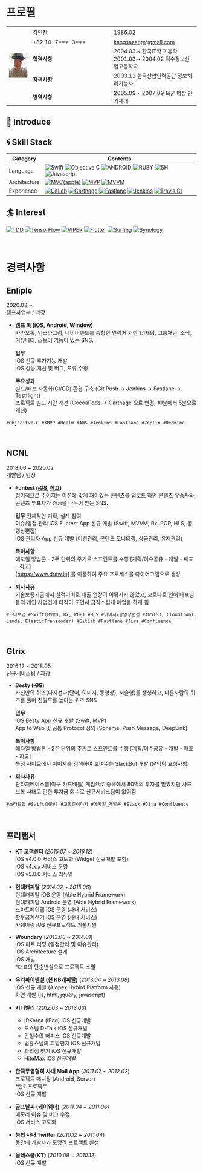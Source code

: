 
# 프로필

<table>
    <tr>
        <td rowspan="6"><img src="/Images/image.jpeg" title="강인찬" style="width:100px;""/></td>
        <td style="width:200px;height:25px;">강인찬</td><td>1986.02</td>
    </tr>
    <tr><td>+82 10-7***-3***</td><td><a href="mailto:kangsazang@gmail.com"> kangsazang@gmail.com </a></td></tr>
    <tr><td><b>학력사항</td><td>2004.03 ~ 한국IT학교 휴학<br>2001.03 ~ 2004.02 덕수정보산업고등학교
</td></tr>
    <tr><td><b>자격사항</td><td>2003.11 한국산업인력공단 정보처리기능사</td></tr>
    <tr><td><b>병역사항</td><td>2005.09 ~ 2007.09 육군 병장 만기제대</td></tr>
</table>

## :mega: Introduce


## :cyclone: Skill Stack

| Category | Contents |
|---|---|
| Language | ![Swift](https://img.shields.io/badge/Swift-%20-FFFFFF?style=plastic&logo=Swift) ![Objective C](https://img.shields.io/badge/Objective%20C-%20-FFFFFF?style=plastic) ![ANDROID](https://img.shields.io/badge/Android(Java)-%20-FFFFFF?style=plastic&logo=android)     ![RUBY](https://img.shields.io/badge/Ruby-%20-FFFFFF?style=plastic&logo=Ruby)  ![SH](https://img.shields.io/badge/ShellScript-%20-FFFFFF?style=plastic)   ![Javascript](https://img.shields.io/badge/Javascript-%20-FFFFFF?style=plastic&logo=Javascript) |
| Architecture | [![MVC(apple)](https://img.shields.io/static/v1?label=&message=MVC(apple)&logo=MVC(apple))]() [![MVP](https://img.shields.io/static/v1?label=&message=MVP&logo=MVP)]() [![MVVM](https://img.shields.io/static/v1?label=&message=MVVM&logo=MVVM)]() |
| Experience | [![GitLab](https://img.shields.io/static/v1?label=&message=GitLab&logo=GitLab)]() [![Carthage](https://img.shields.io/static/v1?label=&message=Carthage&logo=Carthage)]() [![Fastlane](https://img.shields.io/static/v1?label=&message=Fastlane&logo=Fastlane)]() [![Jenkins](https://img.shields.io/static/v1?label=&message=Jenkins&logo=Jenkins)]() [![Travis CI](https://img.shields.io/static/v1?label=&message=Travis%20CI&logo=Travis%20CI)]() |


 ## :surfer: Interest

 [![TDD](https://img.shields.io/static/v1?label=&message=TDD&logo=TDD)]() [![TensorFlow](https://img.shields.io/static/v1?label=&message=TensorFlow&logo=TensorFlow)]() [![VIPER](https://img.shields.io/static/v1?label=&message=VIPER&logo=VIPER)]() [![Flutter](https://img.shields.io/static/v1?label=&message=Flutter&logo=Flutter)]() 
 [![Surfing](https://img.shields.io/static/v1?label=&message=Surfing&logo=Surfing)]() [![Synology](https://img.shields.io/static/v1?label=&message=Synology&logo=Synology)]() 



<br>

# 경력사항

## Enliple 
2020.03 ~  
캠프사업부 / 과장

[CampTalk_AppStore]: https://apps.apple.com/kr/app/%EC%BA%A0%ED%94%84-%ED%86%A1/id1479500065

* **캠프 톡 ([iOS][CampTalk_AppStore], Android, Window)**   
카카오톡, 인스타그램, 네이버밴드를 종합한 연락처 기반 1:1채팅, 그룹채팅, 소식, 커뮤니티, 스토어 기능이 있는 SNS.  

    **업무**  
    iOS 신규 추가기능 개발  
    iOS 성능 개선 및 버그, 오류 수정  
    
    **주요성과**  
    빌드/배포 자동화(CI/CD) 환경 구축 (Git Push -> Jenkins -> Fastlane -> Testflight)  
    프로젝트 빌드 시간 개선 (CocoaPods -> Carthage 으로 변경, 10분에서 5분으로 개선)  

`#Objecitve-C #XMPP #Realm #AWS #Jenkins #Fastlane #Zeplin #Redmine` 

<br>

## NCNL 
2018.06 ~  2020.02  
개발팀 / 팀장

[Funtest_AppStore]: https://apps.apple.com/us/app/id1445647825  
[Funtest_Referance]: https://www.nextunicorn.kr/company/%EC%A3%BC%EC%8B%9D%ED%9A%8C%EC%82%AC%20%EC%97%94%EC%94%A8%EC%97%94%EC%97%98-ddcef73a65b13cf7/service/Funtest%20%ED%8E%80%ED%85%8C%EC%8A%A4%ED%8A%B8-9a3d845cf85a4a43

* **Funtest (~~[iOS][Funtest_AppStore]~~, [참고][Funtest_Referance])**   
정기적으로 주어지는 미션에 맞게 재미있는 콘텐츠를 업로드 하면 콘텐츠 우승자와, 콘텐츠 투표자가 *상금*을 나누어 받는 SNS.  

    **업무**
    전체적인 기획, 설계 참여   
    이슈/일정 관리
    iOS Funtest App 신규 개발 (Swift, MVVM, Rx, POP, HLS, 동영상편집)  
    iOS 관리자 App 신규 개발 (미션관리, 콘텐츠 모니터링, 상금관리, 유저관리)  
        
    **특이사항**    
    애자일 방법론 - 2주 단위의 주기로 스프린트를 수행 [계획/이슈공유 - 개발 - 배포 - 회고]  
    [https://www.draw.io] 를 이용하여 주요 프로세스를 다이어그램으로 생성  

 * **퇴사사유**  
 기술보증기금에서 실적미비로 대출 연장이 이뤄지지 않았고, 코로나로 인해 대표님들의 개인 사업건에 타격이 오면서 
 급작스럽게 폐업을 하게 됨  
    
`#스타트업 #Swift(MVVM, Rx, POP) #HLS #이미지/동영상편집 #AWS(S3, Cloudfront, Lamda, ElasticTranscoder) #GitLab #Fastlane #Jira #Confluence` 

<br>

## Gtrix 
2016.12 ~  2018.05  
신규서비스팀 / 과장

[Besty_AppStore]: https://itunes.apple.com/kr/app/besty/id1192060960

* **Besty  (~~[iOS][Besty_AppStore]~~)**   
자신만의 퀴즈(다지선다(단어, 이미지, 동영상), 서술형)를 생성하고, 다른사람의 퀴즈를 풀며 친밀도를 높이는 퀴즈 SNS  

    **업무**  
    iOS Besty App 신규 개발 (Swift, MVP)    
    App to Web 및 공통 Protocol 정의 (Scheme, Push Message, DeepLink)   
        
    **특이사항**    
    애자일 방법론 - 2주 단위의 주기로 스프린트를 수행 [계획/이슈공유 - 개발 - 배포 - 회고]  
    특정 사이트에서 이미지를 검색하여 보여주는 SlackBot 개발 (운영팀 요청사항)  

 * **퇴사사유**  
 판타지베이스볼(야구 카드배틀) 게임으로 중국에서 80억의 투자를 받았지만
 사드보복 사태로 인한 투자금 회수로 신규서비스팀이 없어짐   
 
 
 `#스타트업 #Swift(MPV) #고화질이미지 #에자일_개발론 #Slack #Jira #Confluence` 

<br>


## 프리랜서  

* **KT 고객센터**  (*2015.07 ~ 2016.12*)  
    iOS v4.0.0 서비스 고도화 (Widget 신규개발 포함)  
    iOS v4.x.x 서비스 운영   
    iOS v5.0.0 서비스 리뉴얼  

* **현대캐피탈**  (*2014.02 ~ 2015.06*)  
    현대캐피탈 iOS 운영 (Able Hybrid Framework)  
    현대캐피탈 Android 운영 (Able Hybrid Framework)  
    스마트페이앱 iOS 운영 (사내 서비스)  
    할부금계산기 iOS 운영 (사내 서비스)  
    카쉐어링 iOS 신규프로젝트 기술지원   

* **Woundary**  (*2013.08 ~ 2014.01*)        
    iOS 파트 리딩 (일정관리 및 이슈관리)  
    iOS Architecture 설계  
    iOS 개발  
    *대표의 단순변심으로 프로젝트 소멸    

* **우리파이넨셜 (현 KB캐피탈)**  (*2013.04 ~ 2013.08*)    
    iOS 신규 개발 (Alopex Hybird Platform 사용)  
    화면 개발 (js, html, jquery, javascript) 

* **시너벨리**  (*2012.03 ~ 2013.03*)  
     * IRKorea (iPad) iOS 신규개발 
     * 오스템 D-Talk iOS 신규개발
     * 안철수의 해피스 iOS 신규개발
     * 법륜스님의 희망편지 iOS 신규개발
     * 과외샘 찾기 iOS 신규개발
     * HiteMax iOS 신규개발 
     
* **한국무엽협회 사내 Mail App**  (*2011.07 ~ 2012.02*)  
    프로젝트 매니징 (Android, Server)   
    *턴키프로젝트   
    iOS 신규 개발     

* **골프날씨 (케이웨더)**  (*2011.04 ~ 2011.06*)  
    메모리 이슈 및 버그 수정   
    iOS 서비스 고도화  

* **농협 사내 Twitter**  (*2010.12 ~ 2011.04*)  
    중간에 개발자가 도망간 프로젝트 완성
    
* **올레스쿨(KT)**  (*2010.09 ~ 2010.12*)  
    iOS 신규 개발 


<!--

| 기간 | 프로젝트 | 내용 |
|---|---|---|
| 15.07 ~ 16.12 | KT 고객센터 | iOS v4.0.0 서비스 고도화 (Widget 신규개발 포함) <br> iOS v4.x.x 서비스 운영 <br> iOS v5.0.0 서비스 리뉴얼 <br> |
| 14.02 ~ 15.06 | 현대캐피탈 |     현대캐피탈 iOS / Android 운영 (Able Framework)  <br> 스마트페이앱 iOS 운영 (사내 서비스)  <br> 할부금계산기 iOS 운영 (사내 서비스)  <br> 카쉐어링 iOS 신규프로젝트 기술지원  <br> |
| 13.08 ~ 14.01 | Woundary | Woundary SNS iOS 개발 <br> iOS 파트 리딩 (아키텍쳐 설계, 개발 주도 및 팀원 관리) <br> *대표의 단순변심으로 프로젝트 소멸 |
| 13.04 ~ 13.08 | 우리파이넨셜<br>(현 KB캐피탈) | iOS 신규 개발 (Alopex Hybird Platform 사용) <br> 화면 개발 (js, html, jquery, javascript) |
| 12.03 ~ 13.03 | 시너벨리 |  IRKorea (iPad) iOS 신규개발 <br>오스템 D-Talk iOS 신규개발<br>안철수의 해피스 iOS 신규개발<br>법륜스님의 희망편지 iOS 신규개발<br>과외샘 찾기 iOS 신규개발<br>HiteMax iOS 신규개발 <br>
 |
| 11.07 ~ 12.02 | 한국무엽협회<br>사내 메일 App<br>(턴키 프로젝트) | 서비스 신규 개발 |
| 11.04 ~ 11.06 | 골프날씨 (케이웨더) | iOS 고도화 |
| 10.12 ~ 11.04 | 농협 사내 Twitter | 중간에 개발자가 도망간 프로젝트 완성 |
| 10.09 ~ 10.12 | 올레스쿨(KT) | iOS 신규개발 |

-->
